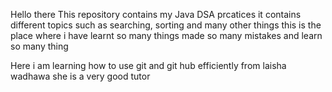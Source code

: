 Hello there 
This repository contains my Java DSA prcatices
it contains different topics such as searching, sorting and many other things
this is the place where i have learnt so many things made so many mistakes and learn so many thing

Here i am learning how to use git and git hub efficiently from laisha wadhawa she is a very good tutor
